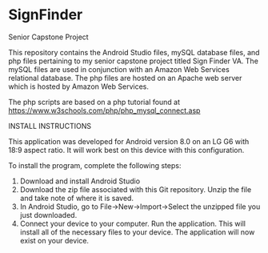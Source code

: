# SignFinder
Senior Capstone Project

This repository contains the Android Studio files, mySQL database files, and php files pertaining to my senior capstone project titled
Sign Finder VA. The mySQL files are used in conjunction with an Amazon Web Services relational database. The php files are hosted on an Apache web server which is hosted by Amazon Web Services.

The php scripts are based on a php tutorial found at https://www.w3schools.com/php/php_mysql_connect.asp

INSTALL INSTRUCTIONS

This application was developed for Android version 8.0 on an LG G6 with 18:9 aspect ratio. It will work best on this device with this configuration.

To install the program, complete the following steps:
  1. Download and install Android Studio
  2. Download the zip file associated with this Git repository. Unzip the file and take note of where it is saved.
  3. In Android Studio, go to File->New->Import->Select the unzipped file you just downloaded.
  4. Connect your device to your computer. Run the application. This will install all of the necessary files to your device. The application will now exist on your device.
